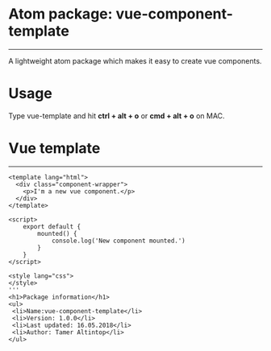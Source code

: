 # Atom package: vue-component-template
<hr/>
<p>A lightweight atom package which makes it easy to create vue components.</p>
<h1>Usage</h1>
<p> Type vue-template and hit <b>ctrl + alt + o</b> or <b>cmd + alt + o</b> on MAC.</p>
<h1>Vue template</h1>
<hr/>

```
<template lang="html">
  <div class="component-wrapper">
    <p>I'm a new vue component.</p>
  </div>
</template>

<script>
    export default {
        mounted() {
            console.log('New component mounted.')
        }
    }
</script>

<style lang="css">
</style>
'''
<h1>Package information</h1>
<ul>
 <li>Name:vue-component-template</li>
 <li>Version: 1.0.0</li>
 <li>Last updated: 16.05.2018</li>
 <li>Author: Tamer Altintop</li>
</ul>
